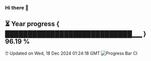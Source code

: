 ### Hi there 👋
⏳ Year progress { ████████████████████████████▁▁ } 96.19 %
---
⏰ Updated on Wed, 18 Dec 2024 01:24:18 GMT
![Progress Bar CI](https://github.com/liununu/liununu/workflows/Progress%20Bar%20CI/badge.svg)
